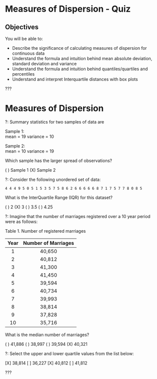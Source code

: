 # Measures of Dispersion - Quiz

## Objectives

You will be able to:

* Describe the significance of calculating measures of dispersion for continuous data
* Understand the formula and intuition behind mean absolute deviation, standard deviation and variance
* Understand the formula and intuition behind quantiles/quartiles and percentiles
* Understand and interpret Interquartile distances with box plots

???

# Measures of Dispersion

?: Summary statistics for two samples of data are

Sample 1:    
mean = 19
variance = 10

Sample 2:    
mean = 10
variance = 19

Which sample has the larger spread of observations?

( ) Sample 1
(X) Sample 2

?: Consider the following unordered set of data:

`4 4 4 9 5 0 5 1 5 3 5 7 5 8 6 2 6 6 6 6 6 8 7 1 7 5 7 7 8 0 8 5`

What is the InterQuartile Range (IQR) for this dataset?

( ) 2
(X) 3
( ) 3.5
( ) 4.25

?: Imagine that the number of marriages registered over a 10 year period were as follows:

Table 1. Number of registered marriages

| Year | Number of Marriages |
|:----:|:-------------------:|
|   1  |        40,650       |
|   2  |        40,812       |
|   3  |        41,300       |
|   4  |        41,450       |
|   5  |        39,594       |
|   6  |        40,734       |
|   7  |        39,993       |
|   8  |        38,814       |
|   9  |        37,828       |
|  10  |        35,716       |

What is the median number of marriages?

( ) 41,886
( ) 38,997
( ) 39,594
(X) 40,321

?: Select the upper and lower quartile values from the list below:

[X] 38,814
[ ] 36,227
[X] 40,812
[ ] 41,812

???
